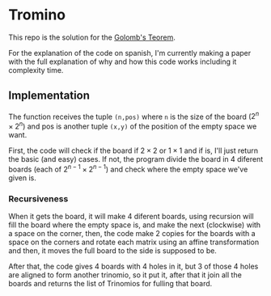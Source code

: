 # Tromino
This repo is the solution for the [Golomb's Teorem](https://en.wikipedia.org/wiki/Tromino). 

For the explanation of the code on spanish, I'm currently making a paper with the full
explanation of why and how this code works including it complexity time.

## Implementation
The function receives the tuple `(n,pos)` where `n` is the size of the 
board ($2^n\times 2^n$) and pos is another tuple `(x,y)` of the position of 
the empty space we want.

First, the code will check if the board if $2\times 2$ or $1\times 1$ and if 
is, I'll just return the basic (and easy) cases. If not, the program divide 
the board in 4 diferent boards (each of $2^{n-1}\times 2^{n-1}$) and check 
where the empty space we've given is.

### Recursiveness
When it gets the board, it will make 4 diferent boards, using recursion 
will fill the board where the empty space is, and make the next (clockwise) 
with a space on the corner, then, the code make 2 copies for the boards 
with a space on the corners and rotate each matrix using an affine 
transformation and then, it moves the full board to the side is supposed to be.

After that, the code gives 4 boards with 4 holes in it, but 3 of those 4 
holes are aligned to form another trinomio, so it put it, after that it 
join all the boards and returns the list of Trinomios for fulling that board.
